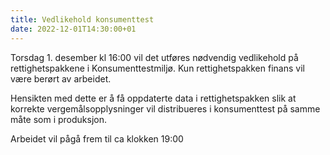 ```yaml
---
title: Vedlikehold konsumenttest
date: 2022-12-01T14:30:00+01
---
```


Torsdag 1. desember kl 16:00 vil det utføres nødvendig vedlikehold på rettighetspakkene i Konsumenttestmiljø. Kun rettighetspakken finans vil være berørt av arbeidet. 

Hensikten med dette er å få oppdaterte data i rettighetspakken slik at korrekte vergemålsopplysninger vil distribueres i konsumenttest på samme måte som i produksjon. 

Arbeidet vil pågå frem til ca klokken 19:00
